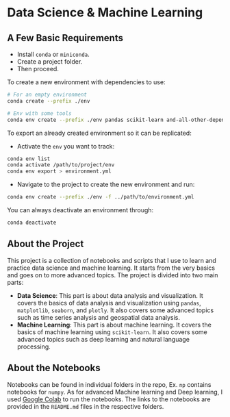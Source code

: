 # Data Science & Machine Learning

## A Few Basic Requirements

- Install `conda` or `miniconda`.
- Create a project folder.
- Then proceed.

To create a new environment with dependencies to use:

```sh
# For an empty environment
conda create --prefix ./env

# Env with some tools
conda env create --prefix ./env pandas scikit-learn and-all-other-dependencies-here
```

To export an already created environment so it can be replicated:

- Activate the `env` you want to track:

```sh
conda env list
conda activate /path/to/project/env
conda env export > environment.yml
```

- Navigate to the project to create the new environment and run:

```sh
conda env create --prefix ./env -f ../path/to/environment.yml
```

You can always deactivate an environment through:

```sh
conda deactivate
```

## About the Project

This project is a collection of notebooks and scripts that I use to learn and practice data science and machine learning. It starts from the very basics and goes on to more advanced topics. The project is divided into two main parts:

- **Data Science**: This part is about data analysis and visualization. It covers the basics of data analysis and visualization using `pandas`, `matplotlib`, `seaborn`, and `plotly`. It also covers some advanced topics such as time series analysis and geospatial data analysis.
- **Machine Learning**: This part is about machine learning. It covers the basics of machine learning using `scikit-learn`. It also covers some advanced topics such as deep learning and natural language processing.

## About the Notebooks

Notebooks can be found in individual folders in the repo, Ex. `np` contains notebooks for `numpy`. As for advanced Machine learning and Deep learning, I used [Google Colab](https://colab.research.google.com/) to run the notebooks. The links to the notebooks are provided in the `README.md` files in the respective folders.
